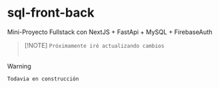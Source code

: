 # sql-front-back
Mini-Proyecto Fullstack con NextJS + FastApi + MySQL + FirebaseAuth


>  [!NOTE]
`Próximamente iré actualizando cambios`<br><br>


> [!WARNING]
`Todavia en construcción`

